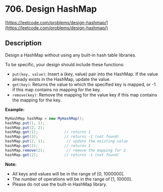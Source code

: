 # 706. Design HashMap

[https://leetcode.com/problems/design-hashmap/](https://leetcode.com/problems/design-hashmap/)

## Description

Design a HashMap without using any built-in hash table libraries.

To be specific, your design should include these functions:

* `put(key, value)`: Insert a (key, value) pair into the HashMap. If the value already exists in the HashMap, update the value.
* `get(key)`: Returns the value to which the specified key is mapped, or -1 if this map contains no mapping for the key.
* `remove(key)`: Remove the mapping for the value key if this map contains the mapping for the key.

**Example:**

```java
MyHashMap hashMap = new MyHashMap();
hashMap.put(1, 1);
hashMap.put(2, 2);
hashMap.get(1);            // returns 1
hashMap.get(3);            // returns -1 (not found)
hashMap.put(2, 1);          // update the existing value
hashMap.get(2);            // returns 1
hashMap.remove(2);          // remove the mapping for 2
hashMap.get(2);            // returns -1 (not found)
```

**Note:**

* All keys and values will be in the range of [0, 1000000].
* The number of operations will be in the range of [1, 10000].
* Please do not use the built-in HashMap library.
